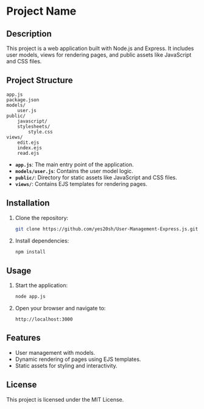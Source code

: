 # Project Name

## Description

This project is a web application built with Node.js and Express. It includes user models, views for rendering pages, and public assets like JavaScript and CSS files.

## Project Structure

```
app.js
package.json
models/
    user.js
public/
    javascript/
    stylesheets/
        style.css
views/
    edit.ejs
    index.ejs
    read.ejs
```

- **`app.js`**: The main entry point of the application.
- **`models/user.js`**: Contains the user model logic.
- **`public/`**: Directory for static assets like JavaScript and CSS files.
- **`views/`**: Contains EJS templates for rendering pages.

## Installation

1. Clone the repository:
   ```sh
   git clone https://github.com/yes20sh/User-Management-Express.js.git
   ```

2. Install dependencies:
   ```sh
   npm install
   ```

## Usage

1. Start the application:
   ```sh
   node app.js
   ```
2. Open your browser and navigate to:
   ```
   http://localhost:3000
   ```

## Features

- User management with models.
- Dynamic rendering of pages using EJS templates.
- Static assets for styling and interactivity.

## License

This project is licensed under the MIT License.
